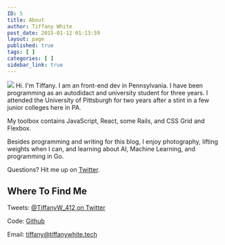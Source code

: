 ```yaml
---
ID: 5
title: About
author: Tiffany White
post_date: 2015-01-12 01:13:59
layout: page
published: true
tags: [ ]
categories: [ ]
sidebar_link: true
---
```



<img src="https://res.cloudinary.com/twhiteblog/image/upload/c_scale,w_630/v1527814882/selfie_coepfm.jpg"> Hi. I'm&nbsp;Tiffany. I am an front-end dev in Pennsylvania. I have been programming as an autodidact and university student for three years. I attended the University of Pittsburgh for two years after a stint in a few junior colleges here in PA.

My toolbox contains JavaScript, React, some Rails, and CSS Grid and Flexbox.

Besides programming and writing for this blog, I enjoy photography, lifting weights when I can, and learning about AI, Machine Learning, and programming in Go.

Questions? Hit me up on [Twitter](https://twitter.com/TiffanyW_412).

## Where To Find Me


Tweets: <a href="https://twitter.com/TiffanyW_412" rel="me">@TiffanyW_412 on Twitter</a>

Code: <a href="https://github.com/twhite96" rel="me">Github</a>

Email: <a href="mailto:tiffany@tiffanywhite.tech" rel="me">tiffany@tiffanywhite.tech</a>
